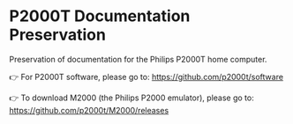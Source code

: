 # P2000T Documentation Preservation

Preservation of documentation for the Philips P2000T home computer.

:point_right: For P2000T software, please go to: https://github.com/p2000t/software

:point_right: To download M2000 (the Philips P2000 emulator), please go to: https://github.com/p2000t/M2000/releases
